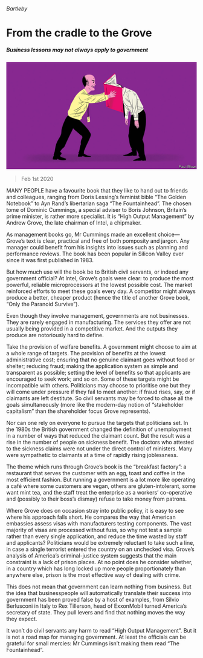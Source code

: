 ###### Bartleby

# From the cradle to the Grove 

##### Business lessons may not always apply to government 

![image](images/20200201_WBD001_0.jpg) 

> Feb 1st 2020 

MANY PEOPLE have a favourite book that they like to hand out to friends and colleagues, ranging from Doris Lessing’s feminist bible “The Golden Notebook” to Ayn Rand’s libertarian saga “The Fountainhead”. The chosen tome of Dominic Cummings, a special adviser to Boris Johnson, Britain’s prime minister, is rather more specialist. It is “High Output Management” by Andrew Grove, the late chairman of Intel, a chipmaker.

As management books go, Mr Cummings made an excellent choice—Grove’s text is clear, practical and free of both pomposity and jargon. Any manager could benefit from his insights into issues such as planning and performance reviews. The book has been popular in Silicon Valley ever since it was first published in 1983.


But how much use will the book be to British civil servants, or indeed any government official? At Intel, Grove’s goals were clear: to produce the most powerful, reliable microprocessors at the lowest possible cost. The market reinforced efforts to meet these goals every day. A competitor might always produce a better, cheaper product (hence the title of another Grove book, “Only the Paranoid Survive”).

Even though they involve management, governments are not businesses. They are rarely engaged in manufacturing. The services they offer are not usually being provided in a competitive market. And the outputs they produce are notoriously hard to define.

Take the provision of welfare benefits. A government might choose to aim at a whole range of targets. The provision of benefits at the lowest administrative cost; ensuring that no genuine claimant goes without food or shelter; reducing fraud; making the application system as simple and transparent as possible; setting the level of benefits so that applicants are encouraged to seek work; and so on. Some of these targets might be incompatible with others. Politicians may choose to prioritise one but they will come under pressure if they fail to meet another: if fraud rises, say, or if claimants are left destitute. So civil servants may be forced to chase all the goals simultaneously (more like the modern-day notion of “stakeholder capitalism” than the shareholder focus Grove represents).

Nor can one rely on everyone to pursue the targets that politicians set. In the 1980s the British government changed the definition of unemployment in a number of ways that reduced the claimant count. But the result was a rise in the number of people on sickness benefit. The doctors who attested to the sickness claims were not under the direct control of ministers. Many were sympathetic to claimants at a time of rapidly rising joblessness.

The theme which runs through Grove’s book is the “breakfast factory”: a restaurant that serves the customer with an egg, toast and coffee in the most efficient fashion. But running a government is a lot more like operating a café where some customers are vegan, others are gluten-intolerant, some want mint tea, and the staff treat the enterprise as a workers’ co-operative and (possibly to their boss’s dismay) refuse to take money from patrons.

Where Grove does on occasion stray into public policy, it is easy to see where his approach falls short. He compares the way that American embassies assess visas with manufacturers testing components. The vast majority of visas are processed without fuss, so why not test a sample rather than every single application, and reduce the time wasted by staff and applicants? Politicians would be extremely reluctant to take such a line, in case a single terrorist entered the country on an unchecked visa. Grove’s analysis of America’s criminal-justice system suggests that the main constraint is a lack of prison places. At no point does he consider whether, in a country which has long locked up more people proportionately than anywhere else, prison is the most effective way of dealing with crime.

This does not mean that government can learn nothing from business. But the idea that businesspeople will automatically translate their success into government has been proved false by a host of examples, from Silvio Berlusconi in Italy to Rex Tillerson, head of ExxonMobil turned America’s secretary of state. They pull levers and find that nothing moves the way they expect.

It won’t do civil servants any harm to read “High Output Management”. But it is not a road map for managing government. At least the officials can be grateful for small mercies: Mr Cummings isn’t making them read “The Fountainhead”.

